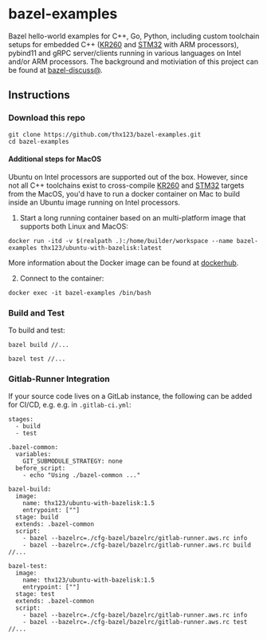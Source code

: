 # bazel-examples
Bazel hello-world examples for C++, Go, Python, including custom toolchain setups for embedded C++ ([KR260](https://www.xilinx.com/products/som/kria/kr260-robotics-starter-kit.html) and [STM32](https://en.wikipedia.org/wiki/STM32) with ARM processors), pybind11 and gRPC server/clients running in various languages on Intel and/or ARM processors. The background and motiviation of this project can be found at [bazel-discuss@](https://groups.google.com/g/bazel-discuss/c/eScnfnQU21I).

## Instructions

### Download this repo
```
git clone https://github.com/thx123/bazel-examples.git
cd bazel-examples
```

#### Additional steps for MacOS
Ubuntu on Intel processors are supported out of the box. However, since not all C++ toolchains exist to cross-compile [KR260](https://www.xilinx.com/products/som/kria/kr260-robotics-starter-kit.html) and [STM32](https://en.wikipedia.org/wiki/STM32) targets from the MacOS, you'd have to run a docker container on Mac to build inside an Ubuntu image running on Intel processors.

1. Start a long running container based on an multi-platform image that supports both Linux and MacOS:
```
docker run -itd -v $(realpath .):/home/builder/workspace --name bazel-examples thx123/ubuntu-with-bazelisk:latest
```
More information about the Docker image can be found at [dockerhub](https://hub.docker.com/repository/docker/thx123/ubuntu-with-bazelisk/general).

2. Connect to the container:
```
docker exec -it bazel-examples /bin/bash
```

### Build and Test
To build and test: 

```
bazel build //...
```

```
bazel test //...
```

### Gitlab-Runner Integration
If your source code lives on a GitLab instance, the following can be added for CI/CD, e.g. e.g. in `.gitlab-ci.yml`:

```
stages:
  - build
  - test

.bazel-common:
  variables:
    GIT_SUBMODULE_STRATEGY: none
  before_script:
    - echo "Using ./bazel-common ..."

bazel-build:
  image:
    name: thx123/ubuntu-with-bazelisk:1.5
    entrypoint: [""]
  stage: build
  extends: .bazel-common
  script:
    - bazel --bazelrc=./cfg-bazel/bazelrc/gitlab-runner.aws.rc info
    - bazel --bazelrc=./cfg-bazel/bazelrc/gitlab-runner.aws.rc build //...

bazel-test:
  image:
    name: thx123/ubuntu-with-bazelisk:1.5
    entrypoint: [""]
  stage: test
  extends: .bazel-common
  script:
    - bazel --bazelrc=./cfg-bazel/bazelrc/gitlab-runner.aws.rc info
    - bazel --bazelrc=./cfg-bazel/bazelrc/gitlab-runner.aws.rc test //...
```

